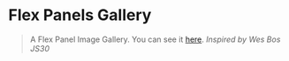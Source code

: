# Flex Panels Gallery

> A Flex Panel Image Gallery. You can see it [here](https://karolinedealencar.github.io/flex-panels-gallery/).
> *Inspired by Wes Bos JS30*
